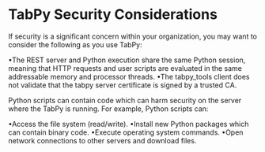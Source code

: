 # TabPy Security Considerations

If security is a significant concern within your organization,
you may want to consider the following as you use TabPy:

•The REST server and Python execution share the same Python session,
meaning that HTTP requests and user scripts are evaluated in the
same addressable memory and processor threads.
•The tabpy_tools client does not validate that the tabpy server
certificate is signed by a trusted CA.

Python scripts can contain code which can harm security on the server
where the TabPy is running. For example, Python scripts can:

•Access the file system (read/write).
•Install new Python packages which can contain binary code.
•Execute operating system commands.
•Open network connections to other servers and download files.
